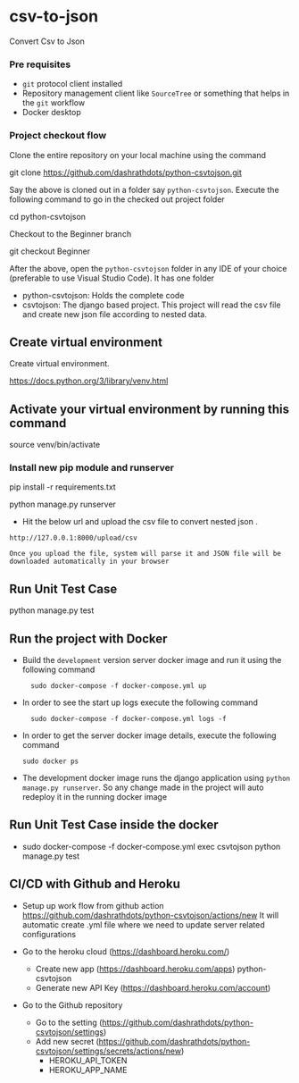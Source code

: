 # csv-to-json
Convert Csv to Json

### Pre requisites
- `git` protocol client installed
- Repository management client like `SourceTree` or something that helps in the `git` workflow
- Docker desktop

### Project checkout flow
Clone the entire repository on your local machine using the command

git clone https://github.com/dashrathdots/python-csvtojson.git


Say the above is cloned out in a folder say `python-csvtojson`.
Execute the following command to go in the checked out project folder

cd python-csvtojson


Checkout to the Beginner branch

git checkout Beginner


After the above, open the `python-csvtojson` folder in any IDE of your choice (preferable to use Visual Studio Code).
It has one folder
- python-csvtojson: Holds the complete code
- csvtojson: The django based project. This project will read the csv file and create new json file according to nested data.


## Create virtual environment
Create virtual environment.

https://docs.python.org/3/library/venv.html

## Activate your virtual environment by running this command

source venv/bin/activate

### Install new pip module and runserver

pip install -r requirements.txt

python manage.py runserver
- Hit the below url and upload the csv file to convert nested json .
```
http://127.0.0.1:8000/upload/csv

Once you upload the file, system will parse it and JSON file will be downloaded automatically in your browser
```

## Run Unit Test Case
python manage.py test


## Run the project with Docker
  - Build the `development` version server docker image and run it using the following command
    ```
      sudo docker-compose -f docker-compose.yml up
    ```
  - In order to see the start up logs execute the following command
    ```
      sudo docker-compose -f docker-compose.yml logs -f
    ```
  - In order to get the server docker image details, execute the following command
    ```
    sudo docker ps
    ```

  - The development docker image runs the django application using `python manage.py runserver`. So any change made in the project will auto redeploy it in the running docker image

## Run Unit Test Case inside the docker
  - sudo docker-compose -f docker-compose.yml exec csvtojson python manage.py test


## CI/CD with Github and Heroku

  - Setup up work flow from github action
    https://github.com/dashrathdots/python-csvtojson/actions/new
    It will automatic create .yml file where we need to update server related configurations

  - Go to the heroku cloud (https://dashboard.heroku.com/)
    - Create new app (https://dashboard.heroku.com/apps) python-csvtojson
    - Generate new API Key (https://dashboard.heroku.com/account)

  - Go to the Github repository
    - Go to the setting (https://github.com/dashrathdots/python-csvtojson/settings)
    - Add new secret (https://github.com/dashrathdots/python-csvtojson/settings/secrets/actions/new)
      - HEROKU_API_TOKEN
      - HEROKU_APP_NAME




